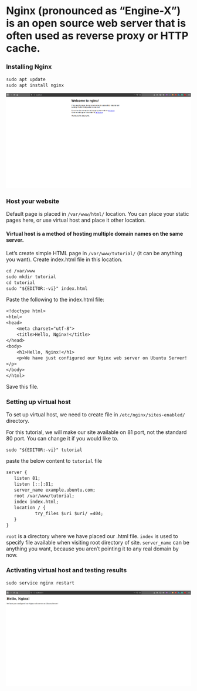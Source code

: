 # Nginx (pronounced as “Engine-X”) is an open source web server that is often used as reverse proxy or HTTP cache.

### Installing Nginx

    sudo apt update
    sudo apt install nginx
    
![http://localhost](Default.png)   
### Host your website

Default page is placed in `/var/www/html/` location. You can place your static pages here, or use virtual host and place it other location.

#### Virtual host is a method of hosting multiple domain names on the same server.

Let’s create simple HTML page in `/var/www/tutorial/` (it can be anything you want). Create index.html file in this location.

    cd /var/www
	sudo mkdir tutorial
	cd tutorial
	sudo "${EDITOR:-vi}" index.html

Paste the following to the index.html file:

	<!doctype html>
	<html>
	<head>
	    <meta charset="utf-8">
	    <title>Hello, Nginx!</title>
	</head>
	<body>
	    <h1>Hello, Nginx!</h1>
	    <p>We have just configured our Nginx web server on Ubuntu Server!</p>
	</body>
	</html>

Save this file.

### Setting up virtual host

To set up virtual host, we need to create file in `/etc/nginx/sites-enabled/` directory.

For this tutorial, we will make our site available on 81 port, not the standard 80 port. You can change it if you would like to.

	sudo "${EDITOR:-vi}" tutorial

paste the below content to `tutorial` file
 
	server {
       listen 81;
       listen [::]:81;
       server_name example.ubuntu.com;
       root /var/www/tutorial;
       index index.html;
       location / {
               try_files $uri $uri/ =404;
       }
	}

`root` is a directory where we have placed our .html file. `index` is used to specify file available when visiting root directory of site. `server_name` can be anything you want, because you aren’t pointing it to any real domain by now.

### Activating virtual host and testing results

	sudo service nginx restart
	

![Virtual host](Virtual-host.png)